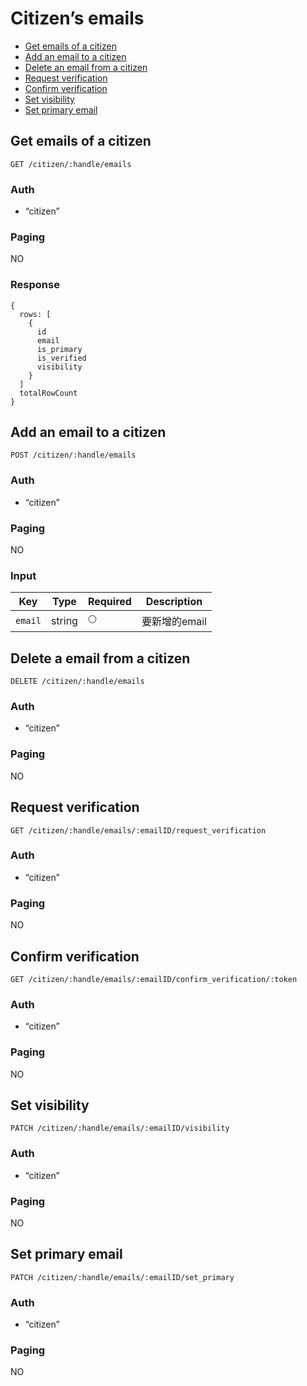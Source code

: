 # Citizen’s emails

- [Get emails of a citizen](#get-citizens-emails)
- [Add an email to a citizen](#add-an-email-to-a-citizen)
- [Delete an email from a citizen](#delete-an-email-from-a-citizen)
- [Request verification](#request-verification)
- [Confirm verification](#confirm-verification)
- [Set visibility](#set-visibility)
- [Set primary email](#set-primary-email)

## Get emails of a citizen
```
GET /citizen/:handle/emails
```

### Auth
- “citizen”

### Paging
NO

### Response
```
{
  rows: [
    {
      id
      email
      is_primary
      is_verified
      visibility
    }
  ]
  totalRowCount
}
```

## Add an email to a citizen
```
POST /citizen/:handle/emails
```

### Auth
- “citizen”

### Paging
NO

### Input

| Key | Type | Required | Description |
| --- | --- | --- | --- |
| `email` | string | 🌕 | 要新增的email |

## Delete a email from a citizen
```
DELETE /citizen/:handle/emails
```

### Auth
- “citizen”

### Paging
NO

## Request verification
```
GET /citizen/:handle/emails/:emailID/request_verification
```

### Auth
- “citizen”

### Paging
NO

## Confirm verification
```
GET /citizen/:handle/emails/:emailID/confirm_verification/:token
```

### Auth
- “citizen”

### Paging
NO

## Set visibility
```
PATCH /citizen/:handle/emails/:emailID/visibility
```

### Auth
- “citizen”

### Paging
NO

## Set primary email
```
PATCH /citizen/:handle/emails/:emailID/set_primary
```

### Auth
- “citizen”

### Paging
NO
